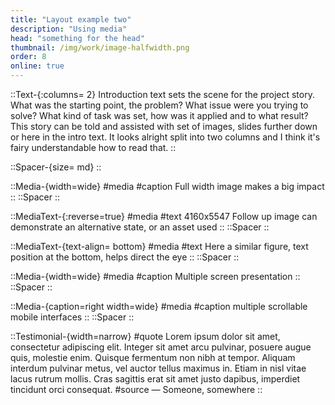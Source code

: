 ```yaml
---
title: "Layout example two"
description: "Using media"
head: "something for the head"
thumbnail: /img/work/image-halfwidth.png
order: 8
online: true
---
```


::Text-{:columns= 2}
Introduction text sets the scene for the project story. What was the starting point, the problem? What issue were you trying to solve? What kind of task was set, how was it applied and to what result?
This story can be told and assisted with set of images, slides further down or here in the intro text. It looks alright split into two columns and I think it's fairy understandable how to read that.
::

::Spacer-{size= md}
::

::Media-{width=wide}
#media
<display alt="project image" src="/img/mk/marcin-krawczynski-0q75ij58yRQ-unsplash.jpg" :src-width= 1800 :src-height=1000>
#caption
Full width image makes a big impact
::
::Spacer
::

::MediaText-{:reverse=true}
#media
<display alt="project image" src="/img/mk/marcin-krawczynski-86wyH-Tuick-unsplash.jpg" :src-width=1040 :src-height=1386> </display>
#text
4160x5547
Follow up image can demonstrate an alternative state, or an asset used
::
::Spacer
::

::MediaText-{text-align= bottom}
#media
<display alt="project image" src="/img/mk/marcin-krawczynski-b7BI-EVueUE-unsplash.jpg" :src-width= 1040 :src-height=1386> </display>
#text
Here a similar figure, text position at the bottom, helps direct the eye
::
::Spacer
::

::Media-{width=wide}
#media
<display alt="project image" src="/img/mk/marcin-krawczynski-LCuDN7vKUTc-unsplash.jpg"  :src-height=1000> </display>
<display alt="project image" src="/img/mk/marcin-krawczynski-MFPMd_eCtzk-unsplash.jpg"  :src-height=1000> </display>
<display alt="project image" src="/img/mk/marcin-krawczynski-Ij44rMNUnHo-unsplash.jpg"  :src-height=1000> </display>
#caption
Multiple screen presentation
::
::Spacer
::

::Media-{caption=right width=wide}
#media
<box width=100% max-width=425px height=650px max-height=650px>
    <display alt="project image" src="/img/mk/marcin-krawczynski-Ylg4XUT3FTk-unsplash.jpg" :src-width=800 :src-height=2000> </display>
</box>
<box width=100% max-width=425px height=650px max-height=650px>
    <display alt="project image" src="/img/mk/marcin-krawczynski-7vMzf0dnQ6s-unsplash.jpg" :src-width=800 :src-height=2400> </display>
</box>
<box width=100% max-width=425px height=650px max-height=650px>
    <display alt="project image" src="/img/mk/marcin-krawczynski--TKqSp37r5c-unsplash.jpg" :src-width= 800 :src-height=3200> </display>
</box>
#caption
multiple scrollable mobile interfaces
::
::Spacer
::


::Testimonial-{width=narrow}
#quote
Lorem ipsum dolor sit amet, consectetur adipiscing elit. Integer sit amet arcu pulvinar, posuere augue quis, molestie enim. Quisque fermentum non nibh at tempor. Aliquam interdum pulvinar metus, vel auctor tellus maximus in. Etiam in nisl vitae lacus rutrum mollis. Cras sagittis erat sit amet justo dapibus, imperdiet tincidunt orci consequat. 
#source
— Someone, somewhere
::